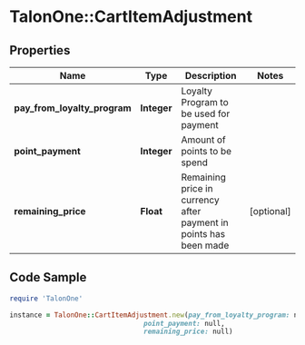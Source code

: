 # TalonOne::CartItemAdjustment

## Properties

Name | Type | Description | Notes
------------ | ------------- | ------------- | -------------
**pay_from_loyalty_program** | **Integer** | Loyalty Program to be used for payment | 
**point_payment** | **Integer** | Amount of points to be spend | 
**remaining_price** | **Float** | Remaining price in currency after payment in points has been made | [optional] 

## Code Sample

```ruby
require 'TalonOne'

instance = TalonOne::CartItemAdjustment.new(pay_from_loyalty_program: null,
                                 point_payment: null,
                                 remaining_price: null)
```


